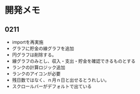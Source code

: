 # 開発メモ

## 0211
- importを再実施
- グラフに貯金の線グラフを追加
- 円グラフは削除する。
- 線グラフのみとし、収入・支出・貯金を確認できるものとする
- ランクの計算ロジック追加
- ランクのアイコンが必要
- 残日数ではなく、ｎ月ｎ日と出せるとうれしい。
- スクロールバーがデフォルトで出ている